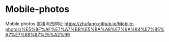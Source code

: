 # Mobile-photos
Mobile photos
直接点击网址 https://zhufang.github.io/Mobile-photos/%E5%8F%AF%E7%A7%BB%E5%8A%A8%E7%9A%84%E7%85%A7%E7%89%87%E5%A2%99
